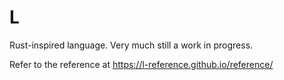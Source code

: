 # L

Rust-inspired language. Very much still a work in progress.

Refer to the reference at https://l-reference.github.io/reference/
